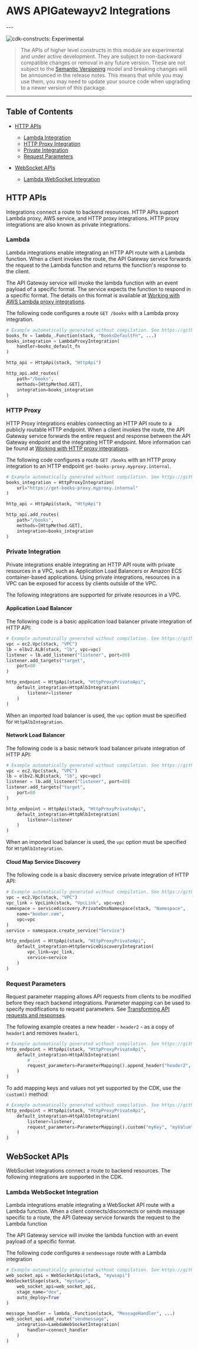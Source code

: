 # AWS APIGatewayv2 Integrations

<!--BEGIN STABILITY BANNER-->---


![cdk-constructs: Experimental](https://img.shields.io/badge/cdk--constructs-experimental-important.svg?style=for-the-badge)

> The APIs of higher level constructs in this module are experimental and under active development.
> They are subject to non-backward compatible changes or removal in any future version. These are
> not subject to the [Semantic Versioning](https://semver.org/) model and breaking changes will be
> announced in the release notes. This means that while you may use them, you may need to update
> your source code when upgrading to a newer version of this package.

---
<!--END STABILITY BANNER-->

## Table of Contents

* [HTTP APIs](#http-apis)

  * [Lambda Integration](#lambda)
  * [HTTP Proxy Integration](#http-proxy)
  * [Private Integration](#private-integration)
  * [Request Parameters](#request-parameters)
* [WebSocket APIs](#websocket-apis)

  * [Lambda WebSocket Integration](#lambda-websocket-integration)

## HTTP APIs

Integrations connect a route to backend resources. HTTP APIs support Lambda proxy, AWS service, and HTTP proxy integrations. HTTP proxy integrations are also known as private integrations.

### Lambda

Lambda integrations enable integrating an HTTP API route with a Lambda function. When a client invokes the route, the
API Gateway service forwards the request to the Lambda function and returns the function's response to the client.

The API Gateway service will invoke the lambda function with an event payload of a specific format. The service expects
the function to respond in a specific format. The details on this format is available at [Working with AWS Lambda
proxy integrations](https://docs.aws.amazon.com/apigateway/latest/developerguide/http-api-develop-integrations-lambda.html).

The following code configures a route `GET /books` with a Lambda proxy integration.

```python
# Example automatically generated without compilation. See https://github.com/aws/jsii/issues/826
books_fn = lambda_.Function(stack, "BooksDefaultFn", ...)
books_integration = LambdaProxyIntegration(
    handler=books_default_fn
)

http_api = HttpApi(stack, "HttpApi")

http_api.add_routes(
    path="/books",
    methods=[HttpMethod.GET],
    integration=books_integration
)
```

### HTTP Proxy

HTTP Proxy integrations enables connecting an HTTP API route to a publicly routable HTTP endpoint. When a client
invokes the route, the API Gateway service forwards the entire request and response between the API Gateway endpoint
and the integrating HTTP endpoint. More information can be found at [Working with HTTP proxy
integrations](https://docs.aws.amazon.com/apigateway/latest/developerguide/http-api-develop-integrations-http.html).

The following code configures a route `GET /books` with an HTTP proxy integration to an HTTP endpoint
`get-books-proxy.myproxy.internal`.

```python
# Example automatically generated without compilation. See https://github.com/aws/jsii/issues/826
books_integration = HttpProxyIntegration(
    url="https://get-books-proxy.myproxy.internal"
)

http_api = HttpApi(stack, "HttpApi")

http_api.add_routes(
    path="/books",
    methods=[HttpMethod.GET],
    integration=books_integration
)
```

### Private Integration

Private integrations enable integrating an HTTP API route with private resources in a VPC, such as Application Load Balancers or
Amazon ECS container-based applications.  Using private integrations, resources in a VPC can be exposed for access by
clients outside of the VPC.

The following integrations are supported for private resources in a VPC.

#### Application Load Balancer

The following code is a basic application load balancer private integration of HTTP API:

```python
# Example automatically generated without compilation. See https://github.com/aws/jsii/issues/826
vpc = ec2.Vpc(stack, "VPC")
lb = elbv2.ALB(stack, "lb", vpc=vpc)
listener = lb.add_listener("listener", port=80)
listener.add_targets("target",
    port=80
)

http_endpoint = HttpApi(stack, "HttpProxyPrivateApi",
    default_integration=HttpAlbIntegration(
        listener=listener
    )
)
```

When an imported load balancer is used, the `vpc` option must be specified for `HttpAlbIntegration`.

#### Network Load Balancer

The following code is a basic network load balancer private integration of HTTP API:

```python
# Example automatically generated without compilation. See https://github.com/aws/jsii/issues/826
vpc = ec2.Vpc(stack, "VPC")
lb = elbv2.NLB(stack, "lb", vpc=vpc)
listener = lb.add_listener("listener", port=80)
listener.add_targets("target",
    port=80
)

http_endpoint = HttpApi(stack, "HttpProxyPrivateApi",
    default_integration=HttpNlbIntegration(
        listener=listener
    )
)
```

When an imported load balancer is used, the `vpc` option must be specified for `HttpNlbIntegration`.

#### Cloud Map Service Discovery

The following code is a basic discovery service private integration of HTTP API:

```python
# Example automatically generated without compilation. See https://github.com/aws/jsii/issues/826
vpc = ec2.Vpc(stack, "VPC")
vpc_link = VpcLink(stack, "VpcLink", vpc=vpc)
namespace = servicediscovery.PrivateDnsNamespace(stack, "Namespace",
    name="boobar.com",
    vpc=vpc
)
service = namespace.create_service("Service")

http_endpoint = HttpApi(stack, "HttpProxyPrivateApi",
    default_integration=HttpServiceDiscoveryIntegration(
        vpc_link=vpc_link,
        service=service
    )
)
```

### Request Parameters

Request parameter mapping allows API requests from clients to be modified before they reach backend integrations.
Parameter mapping can be used to specify modifications to request parameters. See [Transforming API requests and
responses](https://docs.aws.amazon.com/apigateway/latest/developerguide/http-api-parameter-mapping.html).

The following example creates a new header - `header2` - as a copy of `header1` and removes `header1`.

```python
# Example automatically generated without compilation. See https://github.com/aws/jsii/issues/826
http_endpoint = HttpApi(stack, "HttpProxyPrivateApi",
    default_integration=HttpAlbIntegration(
        # ...
        request_parameters=ParameterMapping().append_header("header2", MappingValue.header("header1")).remove_header("header1")
    )
)
```

To add mapping keys and values not yet supported by the CDK, use the `custom()` method:

```python
# Example automatically generated without compilation. See https://github.com/aws/jsii/issues/826
http_endpoint = HttpApi(stack, "HttpProxyPrivateApi",
    default_integration=HttpAlbIntegration(
        listener=listener,
        request_parameters=ParameterMapping().custom("myKey", "myValue")
    )
)
```

## WebSocket APIs

WebSocket integrations connect a route to backend resources. The following integrations are supported in the CDK.

### Lambda WebSocket Integration

Lambda integrations enable integrating a WebSocket API route with a Lambda function. When a client connects/disconnects
or sends message specific to a route, the API Gateway service forwards the request to the Lambda function

The API Gateway service will invoke the lambda function with an event payload of a specific format.

The following code configures a `sendmessage` route with a Lambda integration

```python
# Example automatically generated without compilation. See https://github.com/aws/jsii/issues/826
web_socket_api = WebSocketApi(stack, "mywsapi")
WebSocketStage(stack, "mystage",
    web_socket_api=web_socket_api,
    stage_name="dev",
    auto_deploy=True
)

message_handler = lambda_.Function(stack, "MessageHandler", ...)
web_socket_api.add_route("sendmessage",
    integration=LambdaWebSocketIntegration(
        handler=connect_handler
    )
)
```

